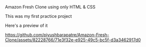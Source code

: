 
Amazon Fresh Clone using only HTML & CSS


This was my first practice project


Here's a preview of it

https://github.com/piyushbarapatre/Amazon-Fresh-Clone/assets/82228766/71e3f32e-e925-49c5-bc5f-d3a3462917d0
